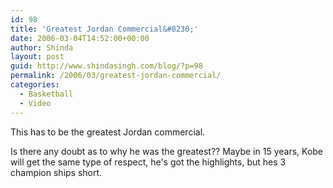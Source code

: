 ```yaml
---
id: 98
title: 'Greatest Jordan Commercial&#8230;'
date: 2006-03-04T14:52:00+00:00
author: Shinda
layout: post
guid: http://www.shindasingh.com/blog/?p=98
permalink: /2006/03/greatest-jordan-commercial/
categories:
  - Basketball
  - Video
---
```

This has to be the greatest Jordan commercial.



Is there any doubt as to why he was the greatest?? Maybe in 15 years, Kobe will get the same type of respect, he's got the highlights, but hes 3 champion ships short.